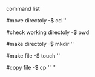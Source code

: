 command list

#move directoly
-$ cd ''

#check working directoly
-$ pwd

#make directoly
-$ mkdir ''

#make file
-$ touch ''

#copy file
-$ cp '' ''

